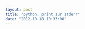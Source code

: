 ```yaml
---
layout: post
title: "python, print sur stderr"
date: "2012-10-18 10:33:00"
---
```

<script src="http://pastebin.com/embed_js.php?i=97BffEa1"></script><br /><br /><div style="height: 0; overflow: hidden;">print, sys, stderr</div>
